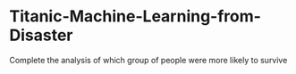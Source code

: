 # Titanic-Machine-Learning-from-Disaster
 Complete the analysis of which group of people were more likely to survive
